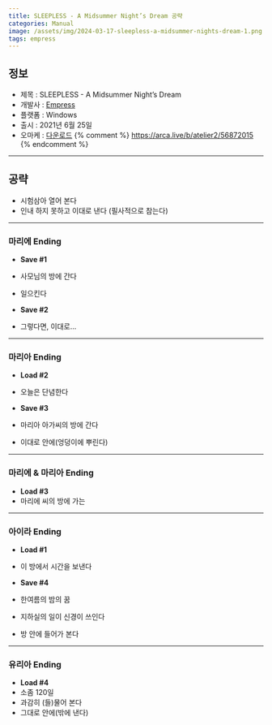 ```yaml
---
title: SLEEPLESS - A Midsummer Night’s Dream 공략
categories: Manual
image: /assets/img/2024-03-17-sleepless-a-midsummer-nights-dream-1.png
tags: empress
---
```


## 정보

* 제목 : SLEEPLESS - A Midsummer Night’s Dream
* 개발사 : [Empress](/tags/empress)
* 플랫폼 : Windows
* 출시 : 2021년 6월 25일
* 오마케 : [다운로드](/assets/omake/sleepless-a-midsummer-nights-dream.zip)
{% comment %}
https://arca.live/b/atelier2/56872015
{% endcomment %}

---

## 공략

  * 시험삼아 열어 본다
  * 인내 하지 못하고 이대로 낸다 (필사적으로 참는다)

---

### 마리에 Ending

  * **Save #1**  
  * 사모님의 방에 간다
  * 일으킨다

  * **Save #2**
  * 그렇다면, 이대로...

---

### 마리아 Ending

  * **Load #2**
  * 오늘은 단념한다

  * **Save #3**
  * 마리아 아가씨의 방에 간다
  * 이대로 안에(엉덩이에 뿌린다)

---

### 마리에 & 마리아 Ending

  * **Load #3**
  * 마리에 씨의 방에 가는

---

### 아이라 Ending

  * **Load #1**
  * 이 방에서 시간을 보낸다

  * **Save #4**
  * 한여름의 밤의 꿈
  * 지하실의 일이 신경이 쓰인다
  * 방 안에 들어가 본다

---

### 유리아 Ending

  * **Load #4**
  * 소좀 120일
  * 과감히 (들)물어 본다
  * 그대로 안에(밖에 낸다)
